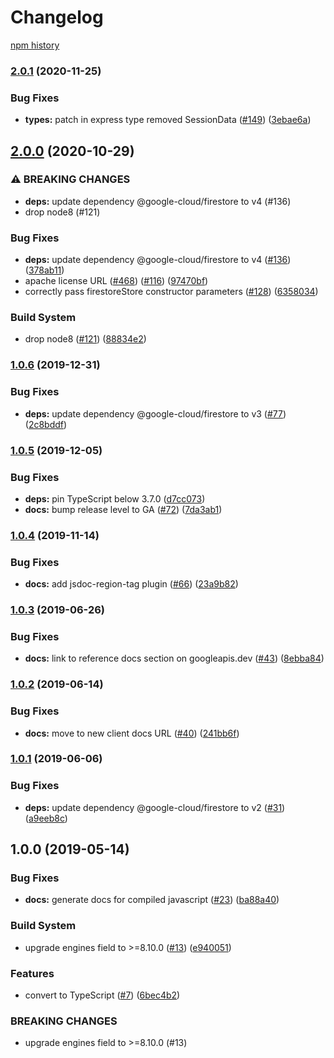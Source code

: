 # Changelog

[npm history][1]

[1]: https://www.npmjs.com/package/@google-cloud/connect-firestore?activeTab=versions

### [2.0.1](https://www.github.com/googleapis/nodejs-firestore-session/compare/v2.0.0...v2.0.1) (2020-11-25)


### Bug Fixes

* **types:** patch in express type removed SessionData ([#149](https://www.github.com/googleapis/nodejs-firestore-session/issues/149)) ([3ebae6a](https://www.github.com/googleapis/nodejs-firestore-session/commit/3ebae6a0a7b07dc721dd3d70611e7c93eb2b19f4))

## [2.0.0](https://www.github.com/googleapis/nodejs-firestore-session/compare/v1.0.6...v2.0.0) (2020-10-29)


### ⚠ BREAKING CHANGES

* **deps:** update dependency @google-cloud/firestore to v4 (#136)
* drop node8 (#121)

### Bug Fixes

* **deps:** update dependency @google-cloud/firestore to v4 ([#136](https://www.github.com/googleapis/nodejs-firestore-session/issues/136)) ([378ab11](https://www.github.com/googleapis/nodejs-firestore-session/commit/378ab112f1d67525897c7331cdae8d3c1452ea09))
* apache license URL ([#468](https://www.github.com/googleapis/nodejs-firestore-session/issues/468)) ([#116](https://www.github.com/googleapis/nodejs-firestore-session/issues/116)) ([97470bf](https://www.github.com/googleapis/nodejs-firestore-session/commit/97470bf0e6811b608a64a0fae732c5d846887a9f))
* correctly pass firestoreStore constructor parameters ([#128](https://www.github.com/googleapis/nodejs-firestore-session/issues/128)) ([6358034](https://www.github.com/googleapis/nodejs-firestore-session/commit/63580348838622f4d9420089bc298b4f382466d2))


### Build System

* drop node8 ([#121](https://www.github.com/googleapis/nodejs-firestore-session/issues/121)) ([88834e2](https://www.github.com/googleapis/nodejs-firestore-session/commit/88834e2cc5d4189ca893f6bb387a50df2314922d))

### [1.0.6](https://www.github.com/googleapis/nodejs-firestore-session/compare/v1.0.5...v1.0.6) (2019-12-31)


### Bug Fixes

* **deps:** update dependency @google-cloud/firestore to v3 ([#77](https://www.github.com/googleapis/nodejs-firestore-session/issues/77)) ([2c8bddf](https://www.github.com/googleapis/nodejs-firestore-session/commit/2c8bddf82df0d1877183216ef8543774e4b61170))

### [1.0.5](https://www.github.com/googleapis/nodejs-firestore-session/compare/v1.0.4...v1.0.5) (2019-12-05)


### Bug Fixes

* **deps:** pin TypeScript below 3.7.0 ([d7cc073](https://www.github.com/googleapis/nodejs-firestore-session/commit/d7cc07310eb30af04d754b2ba79e6ae56baefa83))
* **docs:** bump release level to GA ([#72](https://www.github.com/googleapis/nodejs-firestore-session/issues/72)) ([7da3ab1](https://www.github.com/googleapis/nodejs-firestore-session/commit/7da3ab12b357d5d4065081ddca3227e6e7df3dc6))

### [1.0.4](https://www.github.com/googleapis/nodejs-firestore-session/compare/v1.0.3...v1.0.4) (2019-11-14)


### Bug Fixes

* **docs:** add jsdoc-region-tag plugin ([#66](https://www.github.com/googleapis/nodejs-firestore-session/issues/66)) ([23a9b82](https://www.github.com/googleapis/nodejs-firestore-session/commit/23a9b82d607ae97cfe2be76a5a2a1888c211f3d2))

### [1.0.3](https://www.github.com/googleapis/nodejs-firestore-session/compare/v1.0.2...v1.0.3) (2019-06-26)


### Bug Fixes

* **docs:** link to reference docs section on googleapis.dev ([#43](https://www.github.com/googleapis/nodejs-firestore-session/issues/43)) ([8ebba84](https://www.github.com/googleapis/nodejs-firestore-session/commit/8ebba84))

### [1.0.2](https://www.github.com/googleapis/nodejs-firestore-session/compare/v1.0.1...v1.0.2) (2019-06-14)


### Bug Fixes

* **docs:** move to new client docs URL ([#40](https://www.github.com/googleapis/nodejs-firestore-session/issues/40)) ([241bb6f](https://www.github.com/googleapis/nodejs-firestore-session/commit/241bb6f))

### [1.0.1](https://www.github.com/googleapis/nodejs-firestore-session/compare/v1.0.0...v1.0.1) (2019-06-06)


### Bug Fixes

* **deps:** update dependency @google-cloud/firestore to v2 ([#31](https://www.github.com/googleapis/nodejs-firestore-session/issues/31)) ([a9eeb8c](https://www.github.com/googleapis/nodejs-firestore-session/commit/a9eeb8c))

## 1.0.0 (2019-05-14)


### Bug Fixes

* **docs:** generate docs for compiled javascript ([#23](https://www.github.com/googleapis/nodejs-firestore-session/issues/23)) ([ba88a40](https://www.github.com/googleapis/nodejs-firestore-session/commit/ba88a40))


### Build System

* upgrade engines field to >=8.10.0 ([#13](https://www.github.com/googleapis/nodejs-firestore-session/issues/13)) ([e940051](https://www.github.com/googleapis/nodejs-firestore-session/commit/e940051))


### Features

* convert to TypeScript ([#7](https://www.github.com/googleapis/nodejs-firestore-session/issues/7)) ([6bec4b2](https://www.github.com/googleapis/nodejs-firestore-session/commit/6bec4b2))


### BREAKING CHANGES

* upgrade engines field to >=8.10.0 (#13)
